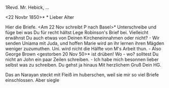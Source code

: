 1Revd. Mr. Hebick, ...

 <22 Novbr 1850>*
 <Freitag>*
Lieber Alter

Hier die Briefe. <Am 22 Nov schreibt P nach Basel>* Unterschreibe und füge bei was Du für recht hältst Lege Robinson's Brief bei. Vielleicht erwähnst Du auch etwas von Deinen Kircheneinnahmen oder nicht? - Wir senden Uniama mit Juda, und hoffen Marie wird an ihr lernen ihren Mägden weniger zuzumuthen. Uni. wird nicht die Hälfte von M's Arbeit thun. - Also George Brown <gestorben 20 Nov 50>* ist drüben! Wo - wo? solltest Du nicht an John ein paar Zeilen schreiben. - Ich habe mich besonnen lieber selbst was zu schreiben. Du gehst ja hinaus
 Mit herzlichem Gruß
 Dein HG.

Das an Narayan steckt mit Fleiß im huberschen, weil sie mir so viel Briefe einschlossen. Aber siegle

